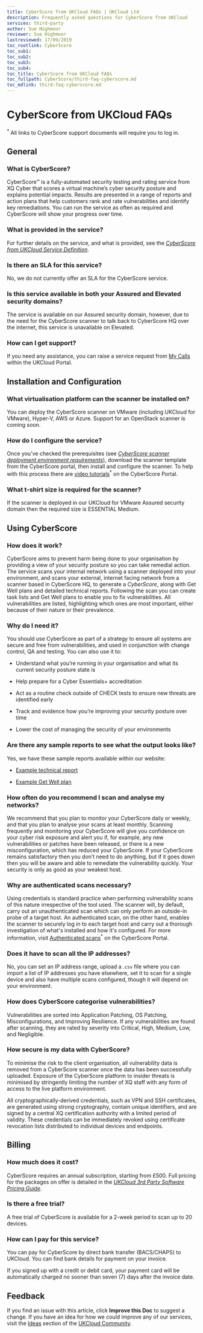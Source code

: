 ```yaml
---
title: CyberScore from UKCloud FAQs | UKCloud Ltd
description: Frequently asked questions for CyberScore from UKCloud
services: third-party
author: Sue Highmoor
reviewer: Sue Highmoor
lastreviewed: 17/09/2019
toc_rootlink: CyberScore
toc_sub1: 
toc_sub2:
toc_sub3:
toc_sub4:
toc_title: CyberScore from UKCloud FAQs
toc_fullpath: CyberScore/third-faq-cyberscore.md
toc_mdlink: third-faq-cyberscore.md
---
```


# CyberScore from UKCloud FAQs

<sup>*</sup> All links to CyberScore support documents will require you to log in.

## General

### What is CyberScore?

CyberScore&trade; is a fully-automated security testing and rating service from XQ Cyber that scores a virtual machine’s cyber security posture and explains potential impacts. Results are presented in a range of reports and action plans that help customers rank and rate vulnerabilities and identify key remediations. You can run the service as often as required and CyberScore will show your progress over time.

### What is provided in the service?

For further details on the service, and what is provided, see the [*CyberScore from UKCloud Service Definition*](third-sd-cyberscore.md).

### Is there an SLA for this service?

No, we do not currently offer an SLA for the CyberScore service.

### Is this service available in both your Assured and Elevated security domains?

The service is available on our Assured security domain, however, due to the need for the CyberScore scanner to talk back to CyberScore HQ over the internet, this service is unavailable on Elevated.

### How can I get support?

If you need any assistance, you can raise a service request from [My Calls](https://portal.skyscapecloud.com/support/ivanti) within the UKCloud Portal.

## Installation and Configuration

### What virtualisation platform can the scanner be installed on?

You can deploy the CyberScore scanner on VMware (including UKCloud for VMware), Hyper-V, AWS or Azure. Support for an OpenStack scanner is coming soon.

### How do I configure the service?

Once you’ve checked the prerequisites (see [*CyberScore scanner deployment environment requirements*](third-ref-cyberscore-prereqs.md)), download the scanner template from the CyberScore portal, then install and configure the scanner. To help with this process there are [video tutorials](https://secure.cyberscore.com/support/scanner)<sup>*</sup> on the CyberScore Portal.

### What t-shirt size is required for the scanner?

If the scanner is deployed in our UKCloud for VMware Assured security domain then the required size is ESSENTIAL Medium.

## Using CyberScore

### How does it work?

CyberScore aims to prevent harm being done to your organisation by providing a view of your security posture so you can take remedial action. The service scans your internal network using a scanner deployed into your environment, and scans your external, internet facing network from a scanner based in CyberScore HQ, to generate a *CyberScore*, along with Get Well plans and detailed technical reports. Following the scan you can create task lists and Get Well plans to enable you to fix vulnerabilities. All vulnerabilities are listed, highlighting which ones are most important, either because of their nature or their prevalence.

### Why do I need it?

You should use CyberScore as part of a strategy to ensure all systems are secure and free from vulnerabilities, and used in conjunction with change control, QA and testing. You can also use it to:

- Understand what you’re running in your organisation and what its current security posture state is

- Help prepare for a Cyber Essentials+ accreditation

- Act as a routine check outside of CHECK tests to ensure new threats are identified early

- Track and evidence how you’re improving your security posture over time

- Lower the cost of managing the security of your environments

### Are there any sample reports to see what the output looks like?

Yes, we have these sample reports available within our website:

- [Example technical report](https://ukcloud.com/wp-content/uploads/2019/03/tech-report-sample.pdf)

- [Example Get Well plan](https://ukcloud.com/wp-content/uploads/2019/03/get-well-plan-sample.pdf)

### How often do you recommend I scan and analyse my networks?

We recommend that you plan to monitor your CyberScore daily or weekly, and that you plan to analyse your scans at least monthly. Scanning frequently and monitoring your CyberScore will give you confidence on your cyber risk exposure and alert you if, for example, any new vulnerabilities or patches have been released, or there is a new misconfiguration, which has reduced your CyberScore. If your CyberScore remains satisfactory then you don’t need to do anything, but if it goes down then you will be aware and able to remediate the vulnerability quickly. Your security is only as good as your weakest host.

### Why are authenticated scans necessary?

Using credentials is standard practice when performing vulnerability scans of this nature irrespective of the tool used. The scanner will, by default, carry out an unauthenticated scan which can only perform an outside-in probe of a target host. An authenticated scan, on the other hand, enables the scanner to securely log in to each target host and carry out a thorough investigation of what's installed and how it's configured. For more information, visit [Authenticated scans](https://secure.cyberscore.com/support/scanner#authenticated-scans)<sup>*</sup> on the CyberScore Portal.

### Does it have to scan all the IP addresses?

No, you can set an IP address range, upload a .`csv` file where you can import a list of IP addresses you have elsewhere, set it to scan for a single device and also have multiple scans configured, though it will depend on your environment.

### How does CyberScore categorise vulnerabilities?

Vulnerabilities are sorted into Application Patching, OS Patching, Misconfigurations, and Improving Resilience. If any vulnerabilities are found after scanning, they are rated by severity into Critical, High, Medium, Low, and Negligible.

### How secure is my data with CyberScore?

To minimise the risk to the client organisation, all vulnerability data is removed from a CyberScore scanner once the data has been successfully uploaded. Exposure of the CyberScore platform to insider threats is minimised by stringently limiting the number of XQ staff with any form of access to the live platform environment.

All cryptographically-derived credentials, such as VPN and SSH certificates, are generated using strong cryptography, contain unique identifiers, and are signed by a central XQ certification authority with a limited period of validity.  These credentials can be immediately revoked using certificate revocation lists distributed to individual devices and endpoints.

## Billing

### How much does it cost?

CyberScore requires an annual subscription, starting from £500. Full pricing for the packages on offer is detailed in the [*UKCloud 3rd Party Software Pricing Guide*](https://ukcloud.com/3rd-party-pricing-guide).

### Is there a free trial?

A free trial of CyberScore is available for a 2-week period to scan up to 20 devices.

### How can I pay for this service?

You can pay for CyberScore by direct bank transfer (BACS/CHAPS) to UKCloud. You can find bank details for payment on your invoice.

If you signed up with a credit or debit card, your payment card will be automatically charged no sooner than seven (7) days after the invoice date.

## Feedback

If you find an issue with this article, click **Improve this Doc** to suggest a change. If you have an idea for how we could improve any of our services, visit the [Ideas](https://community.ukcloud.com/ideas) section of the [UKCloud Community](https://community.ukcloud.com).
